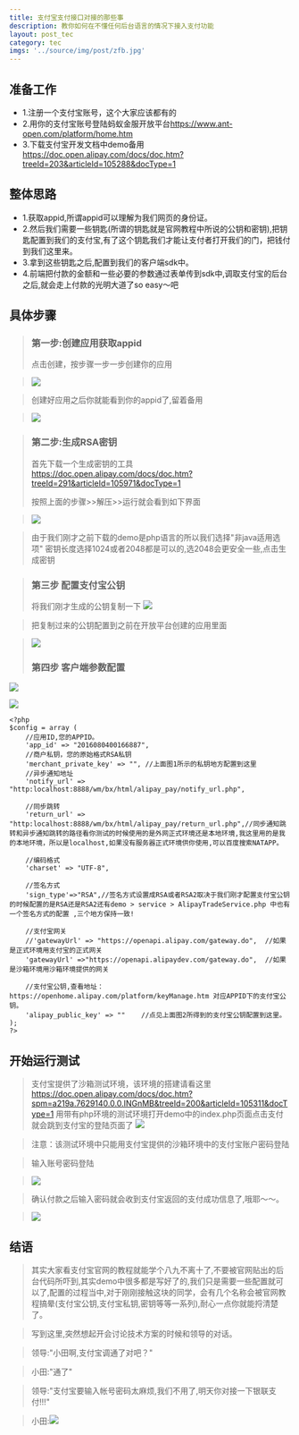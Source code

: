 ```yaml
---
title: 支付宝支付接口对接的那些事 
description: 教你如何在不懂任何后台语言的情况下接入支付功能
layout: post_tec
category: tec
imgs: '../source/img/post/zfb.jpg'
---
```

## 准备工作

* 1.注册一个支付宝账号，这个大家应该都有的
* 2.用你的支付宝账号登陆蚂蚁金服开放平台<https://www.ant-open.com/platform/home.htm>
* 3.下载支付宝开发文档中demo备用<https://doc.open.alipay.com/docs/doc.htm?treeId=203&articleId=105288&docType=1>

## 整体思路
 * 1.获取appid,所谓appid可以理解为我们网页的身份证。
 * 2.然后我们需要一些钥匙(所谓的钥匙就是官网教程中所说的公钥和密钥),把钥匙配置到我们的支付宝,有了这个钥匙我们才能让支付者打开我们的门，把钱付到我们这里来。
 * 3.拿到这些钥匙之后,配置到我们的客户端sdk中。
 * 4.前端把付款的金额和一些必要的参数通过表单传到sdk中,调取支付宝的后台之后,就会走上付款的光明大道了so easy～吧
 
## 具体步骤
>### 第一步:创建应用获取appid
> 点击创建，按步骤一步一步创建你的应用

>  ![](/source/img/zhifu_1.png)

> 创建好应用之后你就能看到你的appid了,留着备用

>  ![](/source/img/zhifu_2.png)

>### 第二步:生成RSA密钥
> 首先下载一个生成密钥的工具
> <https://doc.open.alipay.com/docs/doc.htm?treeId=291&articleId=105971&docType=1>   
> 
> 按照上面的步骤>>解压>>运行就会看到如下界面

> ![](/source/img/zhifu_3.png)

> 由于我们刚才之前下载的demo是php语言的所以我们选择"非java适用选项"
> 密钥长度选择1024或者2048都是可以的,选2048会更安全一些,点击生成密钥


>### 第三步 配置支付宝公钥
> 将我们刚才生成的公钥复制一下
> ![](/source/img/zhifu_4.png)
 
> 把复制过来的公钥配置到之前在开放平台创建的应用里面

>  ![](/source/img/zhifu_6.png)
> ### 第四步 客户端参数配置
 ![](/source/img/tu_1.png)

 ![](/source/img/tu_2.png)

	<?php
    $config = array (	
		//应用ID,您的APPID。
		'app_id' => "2016080400166887", 
		//商户私钥，您的原始格式RSA私钥
		'merchant_private_key' => "", //上面图1所示的私钥地方配置到这里
		//异步通知地址
		'notify_url' => "http:localhost:8888/wm/bx/html/alipay_pay/notify_url.php",
		
		//同步跳转
		'return_url' => "http:localhost:8888/wm/bx/html/alipay_pay/return_url.php",//同步通知跳转和异步通知跳转的路径看你测试的时候使用的是外网正式环境还是本地环境,我这里用的是我的本地环境，所以是localhost,如果没有服务器正式环境供你使用,可以百度搜索NATAPP。

		//编码格式
		'charset' => "UTF-8",

		//签名方式
		'sign_type'=>"RSA",//签名方式设置成RSA或者RSA2取决于我们刚才配置支付宝公钥的时候配置的是RSA还是RSA2还有demo > service > AlipayTradeService.php 中也有一个签名方式的配置 ,三个地方保持一致!
		
		//支付宝网关
		//'gatewayUrl' => "https://openapi.alipay.com/gateway.do",  //如果是正式环境用支付宝的正式网关
		'gatewayUrl' =>"https://openapi.alipaydev.com/gateway.do",  //如果是沙箱环境用沙箱环境提供的网关

		//支付宝公钥,查看地址：https://openhome.alipay.com/platform/keyManage.htm 对应APPID下的支付宝公钥。
		'alipay_public_key' => ""    //点见上面图2所得到的支付宝公钥配置到这里。
    );
    ?>
 

## 开始运行测试
>支付宝提供了沙箱测试环境，该环境的搭建请看这里<https://doc.open.alipay.com/docs/doc.htm?spm=a219a.7629140.0.0.INGnMB&treeId=200&articleId=105311&docType=1>
用带有php环境的测试环境打开demo中的index.php页面点击支付就会跳到支付宝的登陆页面了
> ![](/source/img/zhifu_12.png)

> 注意：该测试环境中只能用支付宝提供的沙箱环境中的支付宝账户密码登陆

> 输入账号密码登陆

> ![](/source/img/zhifu_14.png)

> 确认付款之后输入密码就会收到支付宝返回的支付成功信息了,哦耶～～。

> ![](/source/img/zhifu_15.png)

## 结语
> 其实大家看支付宝官网的教程就能学个八九不离十了,不要被官网贴出的后台代码所吓到,其实demo中很多都是写好了的,我们只是需要一些配置就可以了,配置的过程当中,对于刚刚接触这块的同学，会有几个名称会被官网教程搞晕(支付宝公钥,支付宝私钥,密钥等等一系列),耐心一点你就能捋清楚了。

> 写到这里,突然想起开会讨论技术方案的时候和领导的对话。

> 领导:"小田啊,支付宝调通了对吧？"

> 小田:"通了"

> 领导:"支付宝要输入帐号密码太麻烦,我们不用了,明天你对接一下银联支付!!!"

> 小田:![](/source/img/zhifu_dog.png)




